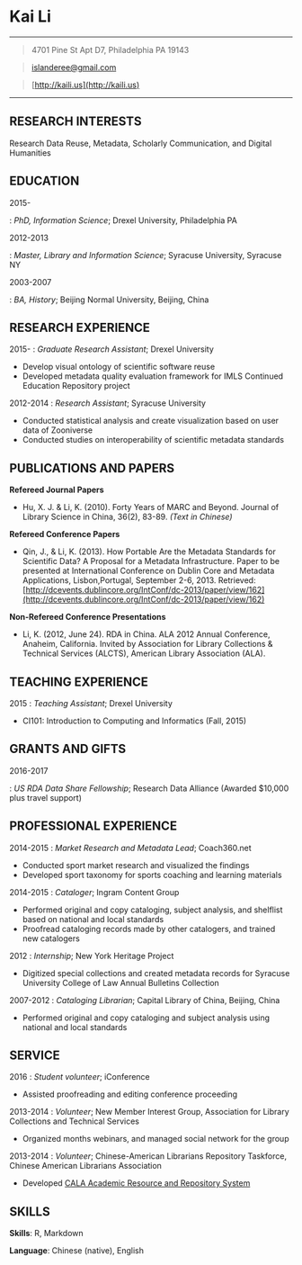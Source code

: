 
Kai Li
=============

-------------------

> 4701 Pine St Apt D7, Philadelphia PA 19143

> [islanderee@gmail.com](mailto:islanderee@gmail.com)

> [http://kaili.us](http://kaili.us)

-------------------


RESEARCH INTERESTS
------------------

Research Data Reuse, Metadata, Scholarly Communication, and Digital Humanities


EDUCATION
------------------

2015-

:  *PhD, Information Science*; Drexel University, Philadelphia PA

2012-2013

:  *Master, Library and Information Science*; Syracuse University, Syracuse NY

2003-2007

:  *BA, History*; Beijing Normal University, Beijing, China

RESEARCH EXPERIENCE
----------

2015-
:  *Graduate Research Assistant*; Drexel University

* Develop visual ontology of scientific software reuse
* Developed metadata quality evaluation framework for IMLS Continued Education Repository project

2012-2014
:  *Research Assistant*; Syracuse University

* Conducted statistical analysis and create visualization based on user data of Zooniverse
* Conducted studies on interoperability of scientific metadata standards

PUBLICATIONS AND PAPERS
--------------------

**Refereed Journal Papers**

  * Hu, X. J. & Li, K. (2010). Forty Years of MARC and Beyond. Journal of Library Science in China, 36(2), 83-89. *(Text in Chinese)*

**Refereed Conference Papers**

  * Qin, J., & Li, K. (2013). How Portable Are the Metadata Standards for Scientific Data? A Proposal for a Metadata Infrastructure. Paper to be presented at International Conference on Dublin Core and Metadata Applications, Lisbon,Portugal, September 2-6, 2013. Retrieved: [http://dcevents.dublincore.org/IntConf/dc-2013/paper/view/162](http://dcevents.dublincore.org/IntConf/dc-2013/paper/view/162)

**Non-Refereed Conference Presentations**

  * Li, K. (2012, June 24). RDA in China. ALA 2012 Annual Conference, Anaheim, California. Invited by Association for Library Collections & Technical Services (ALCTS), American Library Association (ALA).

TEACHING EXPERIENCE
--------------------

2015
:  *Teaching Assistant*; Drexel University

* CI101: Introduction to Computing and Informatics (Fall, 2015)

GRANTS AND GIFTS
--------------------

2016-2017

:  *US RDA Data Share Fellowship*; Research Data Alliance (Awarded \$10,000
plus travel support)

PROFESSIONAL EXPERIENCE
--------------------

2014-2015
:  *Market Research and Metadata Lead*; Coach360.net

* Conducted sport market research and visualized the findings
* Developed sport taxonomy for sports coaching and learning materials

2014-2015
:  *Cataloger*; Ingram Content Group

* Performed original and copy cataloging, subject analysis, and shelflist based on national and local standards
* Proofread cataloging records made by other catalogers, and trained new catalogers

2012
:  *Internship*; New York Heritage Project

* Digitized special collections and created metadata records for Syracuse University College of Law Annual Bulletins Collection

2007-2012
:  *Cataloging Librarian*; Capital Library of China, Beijing, China

* Performed original and copy cataloging and subject analysis using national and local standards


SERVICE
--------------------

2016
:  *Student volunteer*; iConference

* Assisted proofreading and editing conference proceeding

2013-2014
:  *Volunteer*; New Member Interest Group, Association for Library Collections
and Technical Services

* Organized months webinars, and managed social network for the group

2013-2014
:  *Volunteer*; Chinese-American Librarians Repository Taskforce, Chinese
American Librarians Association

* Developed [CALA Academic Resource and Repository System](<http://ir.cala-web.org/>)

SKILLS
--------------------

**Skills**: R, Markdown

**Language**: Chinese (native), English
